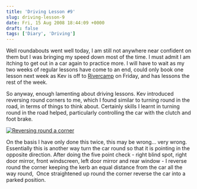 ```yaml
---
title: 'Driving Lesson #9'
slug: driving-lesson-9
date: Fri, 15 Aug 2008 18:44:09 +0000
draft: false
tags: ['Diary', 'Driving']
---
```


Well roundabouts went well today, I am still not anywhere near confident on them but I was bringing my speed down most of the time. I must admit I am itching to get out in a car again to practice more. I will have to wait as my two weeks of regular lessons have come to an end, could only book one lesson next week as Kev is off to [Rivercamp](http://www.river-camp.co.uk/) on Friday, and has lessons the rest of the week.

So anyway, enough lamenting about driving lessons. Kev introduced reversing round corners to me, which I found similar to turning round in the road, in terms of things to think about. Certainly skills I learnt in turning round in the road helped, particularly controlling the car with the clutch and foot brake.

[![](/uploads/2008/08/reversingroundacorner-300x192.png "Reversing round a corner")](/uploads/2008/08/reversingroundacorner.png)

On the basis I have only done this twice, this may be wrong... very wrong. Essentially this is another way turn the car round so that it is pointing in the opposite direction. After doing the five point check - right blind spot, right door mirror, front windscreen, left door mirror and rear window - I reverse round the corner keeping the kerb an equal distance from the car all the way round,  Once straightened up round the corner reverse the car into a parked position.